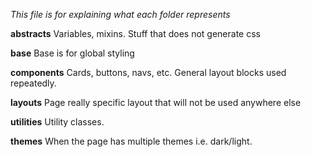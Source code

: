 *This file is for explaining what each folder represents*

**abstracts**
Variables, mixins. Stuff that does not generate css

**base**
Base is for global styling

**components**
Cards, buttons, navs, etc. General layout blocks used repeatedly.

**layouts**
Page really specific layout that will not be used anywhere else

**utilities**
Utility classes.

**themes**
When the page has multiple themes i.e. dark/light.